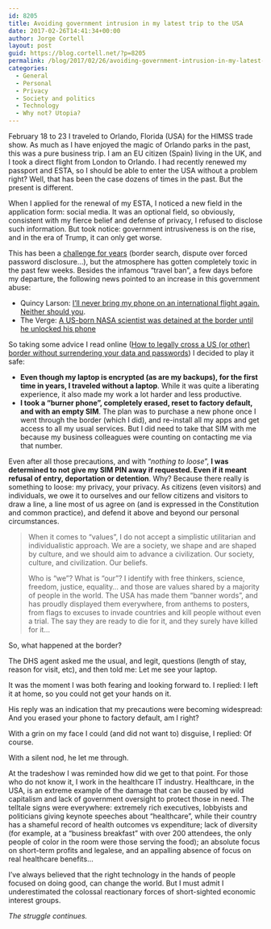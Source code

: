 ```yaml
---
id: 8205
title: Avoiding government intrusion in my latest trip to the USA
date: 2017-02-26T14:41:34+00:00
author: Jorge Cortell
layout: post
guid: https://blog.cortell.net/?p=8205
permalink: /blog/2017/02/26/avoiding-government-intrusion-in-my-latest-trip-to-the-usa/
categories:
  - General
  - Personal
  - Privacy
  - Society and politics
  - Technology
  - Why not? Utopia?
---
```

February 18 to 23 I traveled to Orlando, Florida (USA) for the HIMSS trade show. As much as I have enjoyed the magic of Orlando parks in the past, this was a pure business trip. I am an EU citizen (Spain) living in the UK, and I took a direct flight from London to Orlando. I had recently renewed my passport and ESTA, so I should be able to enter the USA without a problem right? Well, that has been the case dozens of times in the past. But the present is different.

When I applied for the renewal of my ESTA, I noticed a new field in the application form: social media. It was an optional field, so obviously, consistent with my fierce belief and defense of privacy, I refused to disclose such information. But took notice: government intrusiveness is on the rise, and in the era of Trump, it can only get worse.

This has been a [challenge for years](https://www.eff.org/deeplinks/2016/12/law-enforcement-uses-border-search-exception-fourth-amendment-loophole) (border search, dispute over forced password disclosure…), but the atmosphere has gotten completely toxic in the past few weeks. Besides the infamous “travel ban”, a few days before my departure, the following news pointed to an increase in this government abuse:

  * Quincy Larson: [I’ll never bring my phone on an international flight again. Neither should you](https://medium.freecodecamp.com/ill-never-bring-my-phone-on-an-international-flight-again-neither-should-you-e9289cde0e5f#.l14ye8o77).
  * The Verge: [A US-born NASA scientist was detained at the border until he unlocked his phone](https://www.theverge.com/2017/2/12/14583124/nasa-sidd-bikkannavar-detained-cbp-phone-search-trump-travel-ban)

So taking some advice I read online ([How to legally cross a US (or other) border without surrendering your data and passwords](https://boingboing.net/2017/02/12/how-to-cross-a-us-or-other-b.html)) I decided to play it safe:

  * **Even though my laptop is encrypted (as are my backups), for the first time in years, I traveled without a laptop**. While it was quite a liberating experience, it also made my work a lot harder and less productive.
  * **I took a “burner phone”, completely erased, reset to factory default, and with an empty SIM**. The plan was to purchase a new phone once I went through the border (which I did), and re-install all my apps and get access to all my usual services. But I did need to take that SIM with me because my business colleagues were counting on contacting me via that number.

Even after all those precautions, and with “_nothing to loose_”, **I was determined to not give my SIM PIN away if requested. Even if it meant refusal of entry, deportation or detention**. Why? Because there really is something to loose: my privacy, your privacy. As citizens (even visitors) and individuals, we owe it to ourselves and our fellow citizens and visitors to draw a line, a line most of us agree on (and is expressed in the Constitution and common practice), and defend it above and beyond our personal circumstances.

> When it comes to “values”, I do not accept a simplistic utilitarian and individualistic approach. We are a society, we shape and are shaped by culture, and we should aim to advance a civilization. Our society, culture, and civilization. Our beliefs.
> 
> Who is “we”? What is “our”? I identify with free thinkers, science, freedom, justice, equality… and those are values shared by a majority of people in the world. The USA has made them “banner words”, and has proudly displayed them everywhere, from anthems to posters, from flags to excuses to invade countries and kill people without even a trial. The say they are ready to die for it, and they surely have killed for it…

So, what happened at the border?

The DHS agent asked me the usual, and legit, questions (length of stay, reason for visit, etc), and then told me: Let me see your laptop.

It was the moment I was both fearing and looking forward to. I replied: I left it at home, so you could not get your hands on it.

His reply was an indication that my precautions were becoming widespread: And you erased your phone to factory default, am I right?

With a grin on my face I could (and did not want to) disguise, I replied: Of course.

With a silent nod, he let me through.

At the tradeshow I was reminded how did we get to that point. For those who do not know it, I work in the healthcare IT industry. Healthcare, in the USA, is an extreme example of the damage that can be caused by wild capitalism and lack of government oversight to protect those in need. The telltale signs were everywhere: extremely rich executives, lobbyists and politicians giving keynote speeches about “healthcare”, while their country has a shameful record of health outcomes vs expenditure; lack of diversity (for example, at a “business breakfast” with over 200 attendees, the only people of color in the room were those serving the food); an absolute focus on short-term profits and legalese, and an appalling absence of focus on real healthcare benefits…

I’ve always believed that the right technology in the hands of people focused on doing good, can change the world. But I must admit I underestimated the colossal reactionary forces of short-sighted economic interest groups.

_The struggle continues._